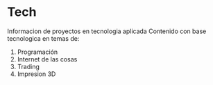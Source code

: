 # Tech
Informacion de proyectos en tecnologia aplicada
Contenido con base tecnologica en temas de:
1. Programación
2. Internet de las cosas
3. Trading 
4. Impresion 3D
